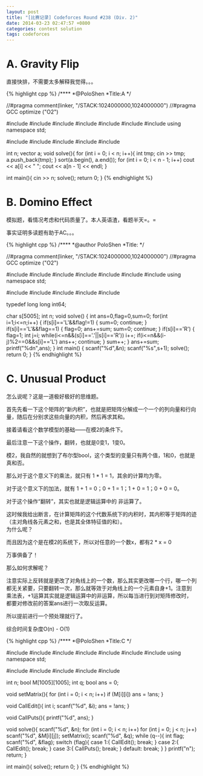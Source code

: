 ```yaml
---
layout: post
title: "[比赛记录] Codeforces Round #238 (Div. 2)"
date: 2014-03-23 02:47:57 +0800
categories: contest solution
tags: codeforces
---
```

# A. Gravity Flip

直接快排，不需要太多解释我觉得。。。

{% highlight cpp %}
/****
    *@PoloShen
    *Title:A
    */

//#pragma comment(linker, "/STACK:1024000000,1024000000")
//#pragma GCC optimize ("O2")

#include <iostream>
#include <iomanip>
#include <cstdio>
#include <string>
#include <cstring>
#include <cmath>
#include <algorithm>
using namespace std;

#include <vector>
#include <list>
#include <stack>
#include <deque>
#include <queue>

int n;
vector<int> a;
void solve(){
    for (int i = 0; i < n; i++){
        int tmp; cin >> tmp;
        a.push_back(tmp);
    }
    sort(a.begin(), a.end());
    for (int i = 0; i < n - 1; i++)
        cout << a[i] << " ";
    cout << a[n - 1] << endl;
}

int main(){
    cin >> n;
    solve();
    return 0;
}
{% endhighlight %}

# B. Domino Effect

模拟题，看情况考虑和代码质量了。本人英语渣，看题半天=。=

事实证明多读题有助于AC。。。

{% highlight cpp %}
/****
    *@author PoloShen
    *Title:
    */

//#pragma comment(linker, "/STACK:1024000000,1024000000")
//#pragma GCC optimize ("O2")

#include <iostream>
#include <iomanip>
#include <cstdio>
#include <string>
#include <cstring>
#include <cmath>
#include <algorithm>
using namespace std;

#include <vector>
#include <list>
#include <stack>
#include <deque>
#include <queue>

typedef long long int64;

char s[5005];
int n;
void solve()
{
int ans=0,flag=0,sum=0;
    for(int i=1;i<=n;i++)
    {
        if(s[i]=='L'&&flag!=1)
        {
            sum=0;
            continue;
        }
        if(s[i]=='L'&&flag==1)
        {
            flag=0;
            ans+=sum;
            sum=0;
            continue;
        }
        if(s[i]=='R')
        {
            flag=1;
            int j=i;
            while(i<=n&&(s[i]=='.'||s[i]=='R'))
                i++;
            if(i<=n&&(i-j)%2==0&&s[i]=='L')
                ans++;
            continue;
        }
        sum++;
    }
    ans+=sum;
    printf("%dn",ans);
}
int main()
{
    scanf("%d",&n);
    scanf("%s",s+1);
    solve();
    return 0;
}
{% endhighlight %}

# C. Unusual Product

怎么说呢？这是一道极好极好的思维题。

首先先看一下这个矩阵的“新内积”，也就是把矩阵分解成一个一个的列向量和行向量，随后在分别求这些向量的内积，然后再求其和。

接着请看这个数学模型的基础——在模2的条件下。

最后注意一下这个操作，翻转，也就是0变1，1变0。

模2，我自然的就想到了布尔型bool，这个类型的变量只有两个值，1和0，也就是真和否。

那么对于这个意义下的乘法，就只有 1 * 1 = 1，其余的计算均为零。

对于这个意义下的加法，就有 1 + 1 = 0；0 + 1 = 1；1 + 0 = 1；0 + 0 = 0。

对于这个操作“翻转”，其实也就是逻辑运算中的 非运算了。

这时候我给出断言，在计算矩阵的这个代数系统下的内积时，其内积等于矩阵的迹（主对角线各元素之和，也是其全体特征值的和）。<br />
为什么呢？

而且因为这个是在模2的系统下，所以对任意的一个数x，都有2 * x = 0

万事俱备了！

那么如何求解呢？

注意实际上反转就是更改了对角线上的一个数，那么其实更改哪一个行，哪一个列都无关紧要，只要翻转一次，那么就等效于对角线上的一个元素自身+1。注意到乘法表，+1运算其实就是逻辑运算中的非运算，所以每当进行到对矩阵修改时，都要对修改前的答案ans进行一次取反运算。

所以提前进行一个预处理就行了。

综合时间复杂度O(n) - O(1)

{% highlight cpp %}
/****
    *@PoloShen
    *Title:C
    */

#include <iostream>
#include <iomanip>
#include <cstdio>
#include <string>
#include <cstring>
#include <cmath>
#include <algorithm>
using namespace std;

#include <vector>
#include <list>
#include <stack>
#include <deque>
#include <queue>

int n;
bool M[1005][1005];
int q;
bool ans = 0;

void setMatrix(){
    for (int i = 0; i < n; i++)
        if (M[i][i])
            ans = !ans;
}

void CallEdit(){
    int i; scanf("%d", &i);
    ans = !ans;
}

void CallPuts(){
    printf("%d", ans);
}

void solve(){
    scanf("%d", &n);
    for (int i = 0; i < n; i++)
        for (int j = 0; j < n; j++)
            scanf("%d", &M[i][j]);
    setMatrix();
    scanf("%d", &q);
    while (q--){
        int flag;
        scanf("%d", &flag);
        switch (flag){
            case 1:{ CallEdit(); break; }
            case 2:{ CallEdit(); break; }
            case 3:{ CallPuts(); break; }
            default: break;
        }
    }
    printf("n");
    return;
}

int main(){
    solve();
    return 0;
}
{% endhighlight %}
